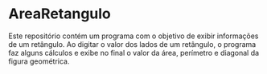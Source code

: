 # AreaRetangulo

Este repositório contém um programa com o objetivo de exibir informações de um retângulo. Ao digitar o valor dos lados de um retângulo, o programa faz alguns cálculos e exibe no final o valor da área, perímetro e diagonal da figura geométrica.
